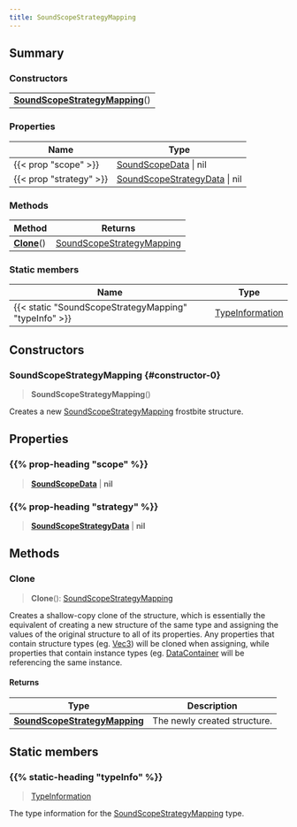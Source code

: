 ```yaml
---
title: SoundScopeStrategyMapping
---
```



## Summary
### Constructors
| |
| ----------- |
| **[SoundScopeStrategyMapping](#constructor-0)**() |

### Properties
| Name | Type |
| ---- | ---- |
| {{< prop "scope" >}} | [SoundScopeData](/vext/ref/fb/soundscopedata) \| nil |
| {{< prop "strategy" >}} | [SoundScopeStrategyData](/vext/ref/fb/soundscopestrategydata) \| nil |

### Methods
| Method | Returns |
| ------ | ---- |
| **[Clone](#clone)**() | [SoundScopeStrategyMapping](/vext/ref/fb/soundscopestrategymapping) |

### Static members
| Name | Type |
| ---- | ---- |
| {{< static "SoundScopeStrategyMapping" "typeInfo" >}} | [TypeInformation](/vext/ref/shared/class/typeinformation) |

## Constructors
### SoundScopeStrategyMapping {#constructor-0}
> **SoundScopeStrategyMapping**()

Creates a new [SoundScopeStrategyMapping](/vext/ref/fb/soundscopestrategymapping) frostbite structure.

## Properties
### {{% prop-heading "scope" %}}
> **[SoundScopeData](/vext/ref/fb/soundscopedata)** | **nil**

### {{% prop-heading "strategy" %}}
> **[SoundScopeStrategyData](/vext/ref/fb/soundscopestrategydata)** | **nil**

## Methods
### Clone
> **Clone**(): [SoundScopeStrategyMapping](/vext/ref/fb/soundscopestrategymapping)

Creates a shallow-copy clone of the structure, which is essentially the equivalent of creating a new structure of the same type and assigning the values of the original structure to all of its properties. Any properties that contain structure types (eg. [Vec3](/vext/ref/shared/class/vec3)) will be cloned when assigning, while properties that contain instance types (eg. [DataContainer](/vext/ref/shared/class/datacontainer) will be referencing the same instance.

#### Returns
| Type | Description |
| ---- | ----------- |
| **[SoundScopeStrategyMapping](/vext/ref/fb/soundscopestrategymapping)** | The newly created structure. |

## Static members
### {{% static-heading "typeInfo" %}}
> [TypeInformation](/vext/ref/shared/class/typeinformation)

The type information for the [SoundScopeStrategyMapping](/vext/ref/fb/soundscopestrategymapping) type.

